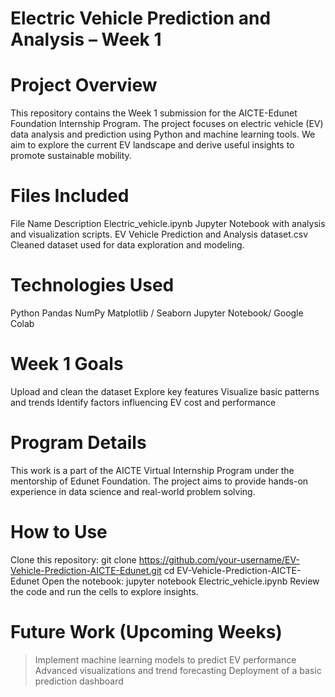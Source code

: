 # Electric Vehicle Prediction and Analysis – Week 1
# Project Overview
This repository contains the Week 1 submission for the AICTE-Edunet Foundation Internship Program. The project focuses on electric vehicle (EV) data analysis and prediction using Python and machine learning tools. We aim to explore the current EV landscape and derive useful insights to promote sustainable mobility.

 # Files Included
File Name	Description
Electric_vehicle.ipynb	Jupyter Notebook with analysis and visualization scripts.
EV Vehicle Prediction and Analysis dataset.csv	Cleaned dataset used for data exploration and modeling.

# Technologies Used
Python
Pandas
NumPy
Matplotlib / Seaborn
Jupyter Notebook/ Google Colab

#  Week 1 Goals
Upload and clean the dataset
Explore key features
Visualize basic patterns and trends
Identify factors influencing EV cost and performance

# Program Details
This work is a part of the AICTE Virtual Internship Program under the mentorship of Edunet Foundation. The project aims to provide hands-on experience in data science and real-world problem solving.

# How to Use
Clone this repository:
git clone https://github.com/your-username/EV-Vehicle-Prediction-AICTE-Edunet.git
cd EV-Vehicle-Prediction-AICTE-Edunet
Open the notebook:
jupyter notebook Electric_vehicle.ipynb
Review the code and run the cells to explore insights.

# Future Work (Upcoming Weeks)
> Implement machine learning models to predict EV performance
> Advanced visualizations and trend forecasting
> Deployment of a basic prediction dashboard

